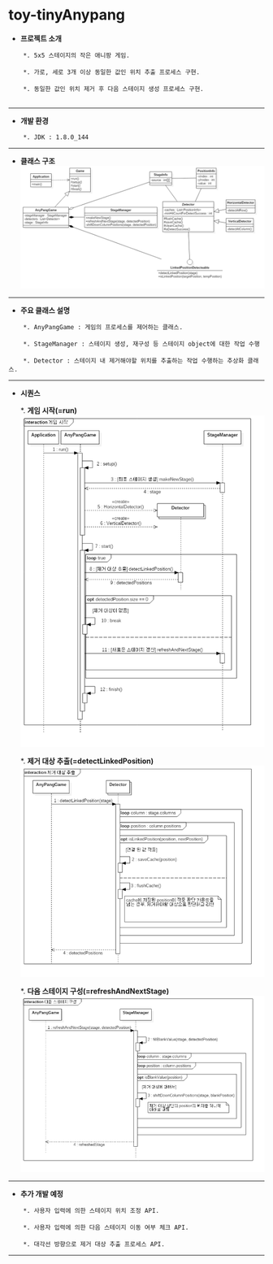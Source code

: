 # toy-tinyAnypang

* **프로젝트 소개**
```
	*. 5x5 스테이지의 작은 애니팡 게임.
	
	*. 가로, 세로 3개 이상 동일한 값인 위치 추출 프로세스 구현.
	
	*. 동일한 값인 위치 제거 후 다음 스테이지 생성 프로세스 구현.
	
```

---

* **개발 환경**
```
	*. JDK : 1.8.0_144
```

---

* **클래스 구조**
![](/images/class.png)

---

* **주요 클래스 설명**
```
	*. AnyPangGame : 게임의 프로세스를 제어하는 클래스.
	
	*. StageManager : 스테이지 생성, 재구성 등 스테이지 object에 대한 작업 수행
	
	*. Detector : 스테이지 내 제거해야할 위치를 추출하는 작업 수행하는 추상화 클래스.
```

---

* **시퀀스**

	*. **게임 시작(=run)**
	![](/images/sequence_run.png)
	
	*. **제거 대상 추출(=detectLinkedPosition)**
	![](/images/sequence_detectLinkedPosition.png)
	
	*. **다음 스테이지 구성(=refreshAndNextStage)**
	![](/images/sequence_refreshAndNextStage.png)

---

* **추가 개발 예정**
```
	*. 사용자 입력에 의한 스테이지 위치 조정 API.
	
	*. 사용자 입력에 의한 다음 스테이지 이동 여부 체크 API.
	
	*. 대각선 방향으로 제거 대상 추출 프로세스 API.
```

---